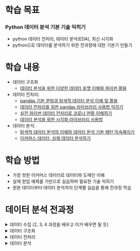 # 학습 목표
### Python 데이터 분석 기본 기술 익히기
- python 데이터 전처리, 테이터 분석(EDA), 최신 시각화
- python으로 데이터를 분석하기 위한 전과정에 대한 기본기 만들기


# 학습 내용
- 데이터 구조화
  - [데이터 분석을 위한 다양한 데이터 포맷 이해와 파이썬 활용](https://github.com/kimayeon-hub/Python_for_AI/tree/master/Data%20Analysis/data%20formats)
- 데이터 전처리:
  - [pandas 기본 문법과 탐색적 데이터 분석 이해 및 활용](https://github.com/kimayeon-hub/Python_for_AI/tree/master/Data%20Analysis/Pandas%20Basic)
  - [데이터 전처리를 위한 pandas 라이브러리 사용법 익히기](https://github.com/kimayeon-hub/Python_for_AI/tree/master/Data%20Analysis/Pandas%20Library)
  - [실전 파이썬 데이터 전처리로 코로나 현황 이해하기](https://github.com/kimayeon-hub/Python_for_AI/tree/master/Data%20Analysis/Real%20Data%20Processing)
  - [데이터 분석을 위한 시각화 라이브러리 사용법](https://github.com/kimayeon-hub/Python_for_AI/tree/master/Data%20Analysis/Using%20the%20Visualization%20Library)
- 데이터 분석:
  - [탐색적 데이터 분석의 이해와 데이터 분석 기본 패턴 익숙해지기](https://github.com/kimayeon-hub/Python_for_AI/blob/master/Data%20Analysis/Pandas%20EDA%20Basic)
  - [이커머스 데이터, 실제 데이터 분석하기](https://github.com/kimayeon-hub/Python_for_AI/tree/master/Data%20Analysis/E-commerce%20Data%20Analysis)

 
# 학습 방법
- 가장 핫한 이커머스 데이터로 데이터와 도메인 이해
- 실제 현업 예제를 기반으로 실습하며 필요한 기술 익히기
- 원본 데이터부터 데이터 분석까지 단계별 실습을 통해 전과정 학습


# 데이터 분석 전과정
<details>
  <summary>데이터 수집 (2, 3, 4 과정을 배우고 이거 배우면 될 듯) </summary>

  > - 인터넷(크롤링)
  > - 데이터베이스(SQL, NoSQL)
  > - Open API
  > - 파일
</details>

<details>
  <summary>데이터 구조화</summary>

  > - JSON
  > - CSV
  > - XML
  > - Plain Text
</details>

<details>
  <summary>데이터 전처리</summary>

  > - python
  > - pandas
</details>

<details>
  <summary>데이터 분석</summary>

  > - 데이터 분석(EDA)
  > - 데이터 시각화
</details>
